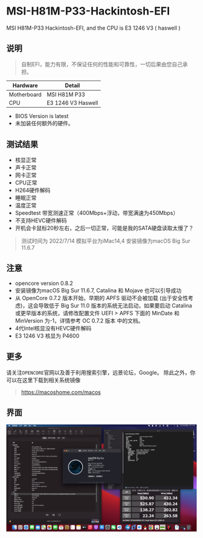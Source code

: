 # MSI-H81M-P33-Hackintosh-EFI
MSI H81M-P33 Hackintosh-EFI, and the CPU is E3 1246 V3 ( haswell )


## 说明
> 自制EFI，能力有限，不保证任何的性能和可靠性，一切后果由您自己承担。

|  Hardware   | Detail  |
|  ----  | ----  |
| Motherboard  | MSI H81M P33 |
| CPU  | E3 1246 V3 Haswell |

- BIOS Version is latest
- 未加装任何额外的硬件。

## 测试结果
+ 核显正常
+ 声卡正常
+ 网卡正常
+ CPU正常
+ H264硬件解码
+ 睡眠正常
+ 温度正常
+ Speedtest 带宽测速正常（400Mbps+浮动，带宽满速为450Mbps）
+ 不支持HEVC硬件解码
+ 开机会卡鼠标20秒左右，之后一切正常，可能是我的SATA硬盘读取太慢了？

> 测试时间为 2022/7/14
> 模拟平台为iMac14,4
> 安装镜像为macOS Big Sur 11.6.7

## 注意
+ opencore version 0.8.2
+ 安装镜像为macOS Big Sur 11.6.7, Catalina 和 Mojave  也可以引导成功
+ 从 OpenCore 0.7.2 版本开始，早期的 APFS 驱动不会被加载 (出于安全性考虑)，这会导致低于 Big Sur 11.0 版本的系统无法启动，如果要启动 Catalina 或更早版本的系统，请修改配置文件 UEFI > APFS 下面的 MinDate 和 MinVersion 为-1，详情参考 OC 0.7.2 版本 中的文档。
+ 4代Intel核显没有HEVC硬件解码
+ E3 1246 V3 核显为 P4600

## 更多
请关注``OPENCORE``官网以及善于利用搜索引擎，远景论坛，Google。
除此之外，你可以在这里下载到相关系统镜像
> https://macoshome.com/macos

## 界面
![info](UI.png)